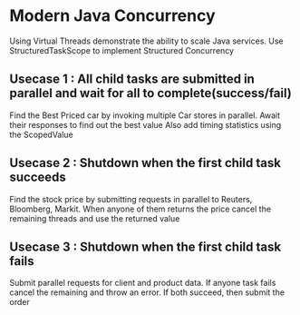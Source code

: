 # Modern Java Concurrency
Using Virtual Threads demonstrate the ability to scale Java services. Use StructuredTaskScope to
implement Structured Concurrency

## Usecase 1 : All child tasks are submitted in parallel and wait for all to complete(success/fail)
Find the Best Priced car by invoking multiple Car stores in parallel. Await their responses to find out the best value
Also add timing statistics using the ScopedValue

## Usecase 2 : Shutdown when the first child task succeeds
Find the stock price by submitting requests in parallel to Reuters, Bloomberg, Markit. When anyone of them returns the
price cancel the remaining threads and use the returned value

## Usecase 3 : Shutdown when the first child task fails
Submit parallel requests for client and product data. If anyone task fails cancel the remaining
and throw an error. If both succeed, then submit the order